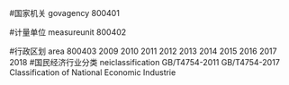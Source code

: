 #国家机关 govagency 800401

#计量单位 measureunit 800402

#行政区划 area 800403
2009
2010
2011
2012
2013
2014
2015
2016
2017
2018
#国民经济行业分类 neiclassification 
GB/T4754-2011
GB/T4754-2017
Classification of National Economic Industrie